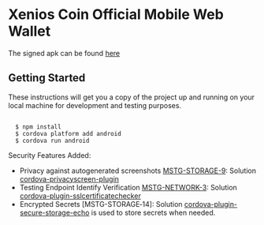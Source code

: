 # Xenios Coin Official Mobile Web Wallet

The signed apk can be found [here](./app-release.apk)

## Getting Started

These instructions will get you a copy of the project up and running on your local machine for development and testing purposes.

```

```

```
  $ npm install
  $ cordova platform add android
  $ cordova run android
```

Security Features Added:
* Privacy against autogenerated screenshots [MSTG-STORAGE-9](https://github.com/OWASP/owasp-mstg/blob/1.1.3-excel/Document/0x05d-Testing-Data-Storage.md#finding-sensitive-information-in-auto-generated-screenshots-mstg-storage-9): Solution [cordova-privacyscreen-plugin](https://www.npmjs.com/package/cordova-privacyscreen-plugin)
* Testing Endpoint Identify Verification [MSTG-NETWORK-3](https://github.com/OWASP/owasp-mstg/blob/1.1.3-excel/Document/0x05g-Testing-Network-Communication.md#testing-custom-certificate-stores-and-certificate-pinning-mstg-network-4): Solution [cordova-plugin-sslcertificatechecker](https://www.npmjs.com/package/cordova-plugin-sslcertificatechecker)
* Encrypted Secrets [MSTG-STORAGE‑14]: Solution [cordova-plugin-secure-storage-echo](https://github.com/mibrito707/cordova-plugin-secure-storage-echo) is used to store secrets when needed.